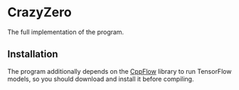 # CrazyZero

The full implementation of the program.

## Installation

The program additionally depends on the [CppFlow](https://github.com/serizba/cppflow) library to run TensorFlow models, so you should download and install it before compiling.
